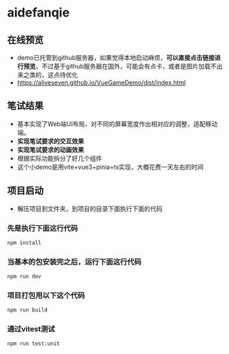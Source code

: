 # aidefanqie

## 在线预览

* demo已托管到github服务器，如果觉得本地启动麻烦，**可以直接点击链接进行预览**，不过基于github服务器在国外，可能会有点卡，或者是图片加载不出来之类的，这点待优化
* https://aliveseven.github.io/VueGameDemo/dist/index.html

## 笔试结果

* 基本实现了Web端UI布局，对不同的屏幕宽度作出相对应的调整，适配移动端。
* **实现笔试要求的交互效果**
* **实现笔试要求的动画效果**
* 根据实际功能拆分了好几个组件
* 这个小demo是用vite+vue3+pinia+ts实现，大概花费一天左右的时间

## 项目启动

* 解压项目到文件夹，到项目的目录下面执行下面的代码

### 先是执行下面这行代码

```sh
npm install
```

### 当基本的包安装完之后，运行下面这行代码

```sh
npm run dev
```

### 项目打包用以下这个代码

```sh
npm run build
```

### 通过vitest测试

```sh
npm run test:unit
```
